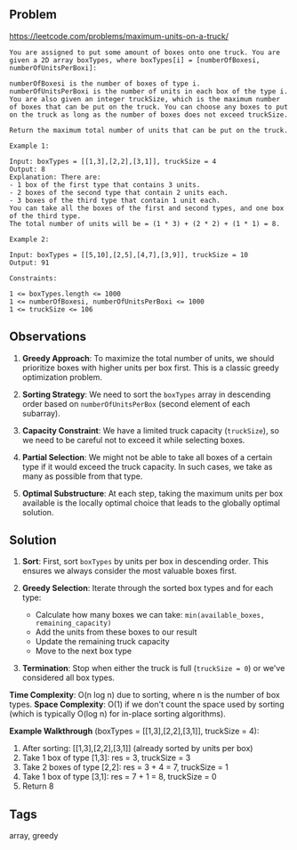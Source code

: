 ## Problem

https://leetcode.com/problems/maximum-units-on-a-truck/

```
You are assigned to put some amount of boxes onto one truck. You are given a 2D array boxTypes, where boxTypes[i] = [numberOfBoxesi, numberOfUnitsPerBoxi]:

numberOfBoxesi is the number of boxes of type i.
numberOfUnitsPerBoxi is the number of units in each box of the type i.
You are also given an integer truckSize, which is the maximum number of boxes that can be put on the truck. You can choose any boxes to put on the truck as long as the number of boxes does not exceed truckSize.

Return the maximum total number of units that can be put on the truck.

Example 1:

Input: boxTypes = [[1,3],[2,2],[3,1]], truckSize = 4
Output: 8
Explanation: There are:
- 1 box of the first type that contains 3 units.
- 2 boxes of the second type that contain 2 units each.
- 3 boxes of the third type that contain 1 unit each.
You can take all the boxes of the first and second types, and one box of the third type.
The total number of units will be = (1 * 3) + (2 * 2) + (1 * 1) = 8.

Example 2:

Input: boxTypes = [[5,10],[2,5],[4,7],[3,9]], truckSize = 10
Output: 91

Constraints:

1 <= boxTypes.length <= 1000
1 <= numberOfBoxesi, numberOfUnitsPerBoxi <= 1000
1 <= truckSize <= 106
```

## Observations

1. **Greedy Approach**: To maximize the total number of units, we should prioritize boxes with higher units per box first. This is a classic greedy optimization problem.

2. **Sorting Strategy**: We need to sort the `boxTypes` array in descending order based on `numberOfUnitsPerBox` (second element of each subarray).

3. **Capacity Constraint**: We have a limited truck capacity (`truckSize`), so we need to be careful not to exceed it while selecting boxes.

4. **Partial Selection**: We might not be able to take all boxes of a certain type if it would exceed the truck capacity. In such cases, we take as many as possible from that type.

5. **Optimal Substructure**: At each step, taking the maximum units per box available is the locally optimal choice that leads to the globally optimal solution.

## Solution

1. **Sort**: First, sort `boxTypes` by units per box in descending order. This ensures we always consider the most valuable boxes first.

2. **Greedy Selection**: Iterate through the sorted box types and for each type:
   - Calculate how many boxes we can take: `min(available_boxes, remaining_capacity)`
   - Add the units from these boxes to our result
   - Update the remaining truck capacity
   - Move to the next box type

3. **Termination**: Stop when either the truck is full (`truckSize = 0`) or we've considered all box types.

**Time Complexity**: O(n log n) due to sorting, where n is the number of box types.
**Space Complexity**: O(1) if we don't count the space used by sorting (which is typically O(log n) for in-place sorting algorithms).

**Example Walkthrough** (boxTypes = [[1,3],[2,2],[3,1]], truckSize = 4):
1. After sorting: [[1,3],[2,2],[3,1]] (already sorted by units per box)
2. Take 1 box of type [1,3]: res = 3, truckSize = 3
3. Take 2 boxes of type [2,2]: res = 3 + 4 = 7, truckSize = 1
4. Take 1 box of type [3,1]: res = 7 + 1 = 8, truckSize = 0
5. Return 8

## Tags

array, greedy